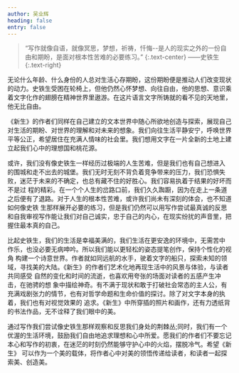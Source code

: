 ```yaml
---
author: 吴业辉
heading: false
entry: false
---
```


> “写作就像自语，就像冥思，梦想，祈祷，忏悔--是人的现实之外的一份自由和期盼，是面对根本性苦难的必要练习。”
> {:.text-center}
——史铁生
> {:.text-right}

无论什么年龄、什么身份的人总对生活心存期盼，这份期盼便是推动人们改变现状的动力。史铁生受困在轮椅上，但他仍然心怀梦想、向往自由，他的思想、意识乘着文字化作的翅膀在精神世界里遨游。在这片语言文字所铸就的看不见的天地里，他无比自由。

《新生》的作者们同样在自己建立的文本世界中随心所欲地创造与探索，展现自己对生活的期盼、对世界的理解和对未来的想象。我们向往生活平静安宁，呼唤世界平等公正，希望居住在充满人情味的社会里。我们想用文字在一片全新的土地上建立起我们心中的理想国和桃花源。

或许，我们没有像史铁生一样经历过极端的人生苦难，但是我们也有自己想进入 的围城和走不出去的城堡。我们无时无刻不背负着竞争带来的压力，我们恐惧失败，迷茫于未来的不确定，也总有藏不住的好胜心。我们容易执着于结果的好坏而不是过 程的精彩。在一个个人生的岔路口前，我们久久踟蹰，因为在走上一条道之后便有了退路。对于人生的根本性苦难，或许我们尚未有深刻的体会，也不知道如何像史铁 生那样展开必要的练习，但是我们仍然可以用写作尝试最真诚的反思和自我审视写作能让我们对自己诚实，忠于自己的内心，在现实纷扰的声音里，把握住最本真的自己。

比起史铁生，我们的生活是幸福美满的，我们生活在更安逸的环境中，无需苦中 作乐，也没必要无病呻吟。所以我们能以更轻松的姿态提笔创作，保持个性化的视角 构建一个诗意世界。作者就如同远航的水手，驶着文字的船只，探索未知的领域，寻找美的大陆。《新生》的作者们艺术化地再现生活中的风景与体验，与读者共同感受 自然的变化和时间的流逝，也喜欢用夸张的场面对读者的五感产生冲击，在驰骋的想 象中描绘神奇。有不满于现状和敢于打破社会常态的主人公，有充满戏剧张力的情节，也有对哲学命题和生命价值的探讨。除了对文字本身的执着，我们也有对视觉效果的 追求。《新生》中所穿插的照片和画作，还有力透纸背的书法作品，无不诠释了我们眼中的美。

通过写作我们尝试像史铁生那样观察和反思我们身处的荆棘丛;同时，我们有一个优渥的生活环境，鼓励我们自由地追求理想和心中所爱。愿我们的作者们不要忘记本心和写作的初衷，在迷茫的时刻仍然能够守护心中的火焰，摆脱冷气。希望《新生》 可以作为一个美的载体，将作者心中对美的领悟传递给读者，和读者一起探索美、创造美。
